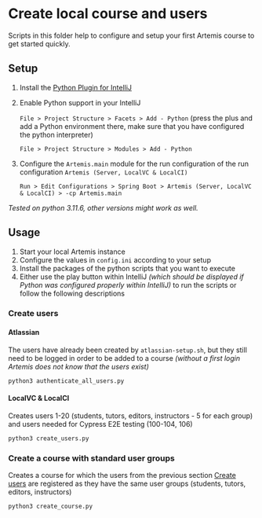 # Create local course and users

Scripts in this folder help to configure and setup your first Artemis course to get started quickly.

## Setup

1. Install the [Python Plugin for IntelliJ](https://plugins.jetbrains.com/plugin/631-python)

2. Enable Python support in your IntelliJ

   `File > Project Structure > Facets > Add - Python` (press the plus and add a Python environment there,
   make sure that you have configured the python interpreter)

   `File > Project Structure > Modules > Add - Python`
3. Configure the `Artemis.main` module for the run configuration of the run configuration `Artemis (Server, LocalVC & LocalCI)`

   `Run > Edit Configurations > Spring Boot > Artemis (Server, LocalVC & LocalCI) > -cp Artemis.main`

_Tested on python 3.11.6, other versions might work as well._

## Usage

1. Start your local Artemis instance
2. Configure the values in `config.ini` according to your setup
3. Install the packages of the python scripts that you want to execute
4. Either use the play button within IntelliJ _(which should be displayed if Python was configured properly within
   IntelliJ)_ to run the scripts or follow the following descriptions

### Create users

#### Atlassian

The users have already been created by `atlassian-setup.sh`, but they still need to be logged in order to be added to a
course _(without a first login Artemis does not know that the users exist)_

```shell
python3 authenticate_all_users.py
```

#### LocalVC & LocalCI

Creates users 1-20 (students, tutors, editors, instructors - 5 for each group) and users needed for Cypress E2E
testing (100-104, 106)

```shell
python3 create_users.py
```

### Create a course with standard user groups

Creates a course for which the users from the previous section [Create users](#create-users) are registered as they have the same user
groups (students, tutors, editors, instructors)

```shell
python3 create_course.py
```
